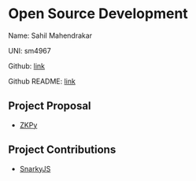 # Open Source Development

Name: Sahil Mahendrakar

UNI: sm4967

Github: [link](https://github.com/sahilmahendrakar)

Github README: [link](https://github.com/sahilmahendrakar/sahilmahendrakar/blob/main/README.md)

## Project Proposal

- [ZKPy](../projects/python/zkpy.md)

## Project Contributions

- [SnarkyJS](../projects/javascript/snarkyjs.md)
